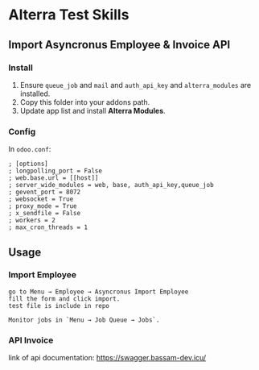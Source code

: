 # Alterra Test Skills
## Import Asyncronus Employee & Invoice API
### Install
1. Ensure `queue_job` and `mail` and `auth_api_key` and `alterra_modules` are installed.
2. Copy this folder into your addons path.
3. Update app list and install **Alterra Modules**.

### Config
In `odoo.conf`:
```
; [options]
; longpolling_port = False
; web.base.url = [[host]]
; server_wide_modules = web, base, auth_api_key,queue_job
; gevent_port = 8072
; websocket = True
; proxy_mode = True
; x_sendfile = False
; workers = 2
; max_cron_threads = 1

```

## Usage

### Import Employee

```
go to Menu → Employee → Asyncronus Import Employee
fill the form and click import.
test file is include in repo

Monitor jobs in `Menu → Job Queue → Jobs`.

```

### API Invoice

link of api documentation: https://swagger.bassam-dev.icu/
